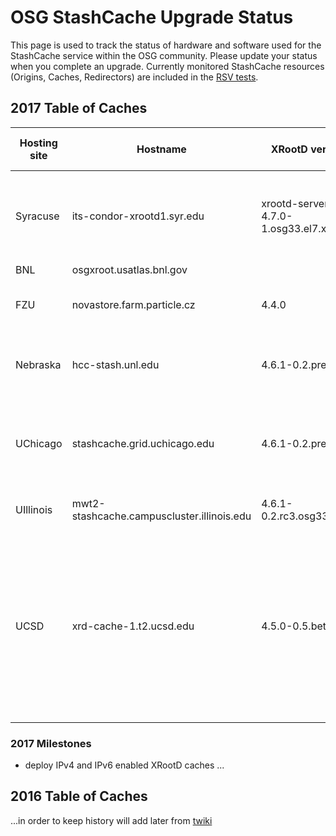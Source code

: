 # OSG StashCache Upgrade Status

This page is used to track the status of hardware and software used for the StashCache service within the OSG community. Please update your status when you complete an upgrade. Currently monitored StashCache resources (Origins, Caches, Redirectors) are included in the [RSV tests](http://myosg.grid.iu.edu/rgstatushistory/index?downtime_attrs_showpast=&account_type=cumulative_hours&ce_account_type=gip_vo&se_account_type=vo_transfer_volume&bdiitree_type=total_jobs&bdii_object=service&bdii_server=is-osg&start_type=7daysago&start_date=09%2F20%2F2016&end_type=now&end_date=09%2F20%2F2016&rg=on&rg_sel%5B%5D=433&rg_sel%5B%5D=454&rg_sel%5B%5D=430&active=on&active_value=1&disable_value=1).

## 2017 Table of Caches

| **Hosting site** | **Hostname** | **XRootD version** | **OS** | **CPU** | **RAM** | **Disk (cache) space** | **Disk configuration** | **Connectivity** | **Notes** | **Last update** |
|------------------|--------------|--------------------|--------|---------|---------|------------------------|------------------------|------------------|-----------|-----------------|
| Syracuse | its-condor-xrootd1.syr.edu | xrootd-server-4.7.0-1.osg33.el7.x86_64 | CentOS 7.2.1511   | Intel(R) Xeon(R) CPU E5-2699 v3 @ 2.30GHz (8 cores) | 65GB  | 16TB  |   | 10Gbps |   | 11-03-2017  |
| BNL | osgxroot.usatlas.bnl.gov |   |   |   |   |   |   |   |   |   |
| FZU | novastore.farm.particle.cz | 4.4.0 |   | 2x Xeon(R) E5-2630 @2.30GHz  | 32GB  | 30TB  | 12x3TB, RAID6, XFS  | 10Gbps  |   | 10-28-2016  |
| Nebraska | hcc-stash.unl.edu | 4.6.1-0.2.pre3.hcc  | CentOS 7.2.1511  | 2x Xeon (R) E5530 @2.4GHz w/HT (8 real cores)  | 24GB  | 19TB  | 12x 2TB SATA in RAID6, XFS | 10Gbps  |   | 04-06-2017 |
| UChicago | stashcache.grid.uchicago.edu  | 4.6.1-0.2.pre3.hcc | SL 7.2  | 2x Xeon(R) E5440 @2.83GHz | 32GB | 60TB | 5x 12TB arrays, RAID6, XFS, bound with oss.space | 2x10Gbps | Old dCache node, probably not optimally tuned for XRootD | 11-07-2017 |
| UIllinois | mwt2-stashcache.campuscluster.illinois.edu | 4.6.1-0.2.rc3.osg33 |   | VM 4CPUS | 16GB | 100TB | GPFS on DDN via FDR IB | 10Gbps |   | 04-28-2017 |
| UCSD | xrd-cache-1.t2.ucsd.edu | 4.5.0-0.5.beta | CentOS 6.8 | 2x Xeon(R) E5-2650 v3 @2.30GHz w/HT (40 cores total) | 128GB | 21.8TB | 6x 3.6TB, XFS, individual disks bound with oss.space | 10Gbps  | The same machine runs hdfs-healing xrootd cache on another set of 6 independent disks. We can move more disks to StashCache if needed. | 10-28-2016 |

### 2017 Milestones
* deploy IPv4 and IPv6 enabled XRootD caches
...

## 2016 Table of Caches
...in order to keep history will add later from [twiki](https://twiki.grid.iu.edu/bin/view/Documentation/Release3/StashCacheUpgrades)
